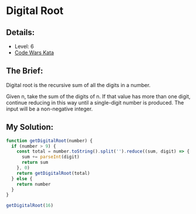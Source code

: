 # Digital Root

## Details:
* Level: 6
* [Code Wars Kata](https://www.codewars.com/kata/541c8630095125aba6000c00)

## The Brief:
Digital root is the recursive sum of all the digits in a number.

Given n, take the sum of the digits of n. If that value has more than one digit, continue reducing in this way until a single-digit number is produced. The input will be a non-negative integer.

## My Solution:
```javascript
function getDigitalRoot(number) {
  if (number > 9) {
    const total = number.toString().split('').reduce((sum, digit) => {
      sum += parseInt(digit)
      return sum
    }, 0)
    return getDigitalRoot(total)
  } else {
    return number
  }
}

getDigitalRoot(16)
```



